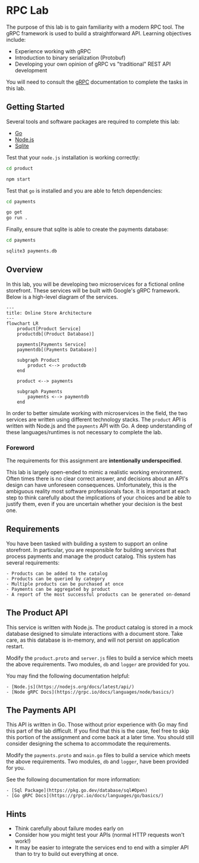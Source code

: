 # RPC Lab

The purpose of this lab is to gain familiarity with a modern RPC tool. The gRPC
framework is used to build a straightforward API. Learning objectives include:

- Experience working with gRPC
- Introduction to binary serialization (Protobuf)
- Developing your own opinion of gRPC vs "traditional" REST API development

You will need to consult the [gRPC](https://grpc.io/docs/) documentation to
complete the tasks in this lab.

## Getting Started

Several tools and software packages are required to complete this lab:

- [Go](https://go.dev/doc/install)
- [Node.js](https://nodejs.org/en/download/package-manager)
- [Sqlite](https://www.sqlite.org/download.html)

Test that your `node.js` installation is working correctly:

```bash
cd product

npm start
```

Test that `go` is installed and you are able to fetch dependencies:

```bash
cd payments

go get
go run .
```

Finally, ensure that sqlite is able to create the payments database:

```bash
cd payments

sqlite3 payments.db
```

## Overview

In this lab, you will be developing two microservices for a fictional online
storefront. These services will be built with Google's gRPC framework. Below is
a high-level diagram of the services.

```mermaid
---
title: Online Store Architecture
---
flowchart LR
    product[Product Service]
    productdb[(Product Database)]

    payments[Payments Service]
    paymentdb[(Payments Database)]

    subgraph Product
        product <--> productdb
    end

    product <--> payments

    subgraph Payments
        payments <--> paymentdb
    end
```

In order to better simulate working with microservices in the field, the two
services are written using different technology stacks. The `product` API is
written with Node.js and the `payments` API with Go. A deep understanding of
these languages/runtimes is not necessary to complete the lab.

### Foreword

The requirements for this assignment are **intentionally underspecified**.

This lab is largely open-ended to mimic a realistic working environment. Often
times there is no clear correct answer, and decisions about an API's design can
have unforeseen consequences. Unfortunately, this is the ambiguous reality most
software professionals face. It is important at each step to think carefully
about the implications of your choices and be able to justify them, even if you
are uncertain whether your decision is the best one.

## Requirements

You have been tasked with building a system to support an online storefront.
In particular, you are responsible for building services that process payments
and manage the product catalog. This system has several requirements:

    - Products can be added to the catalog
    - Products can be queried by category
    - Multiple products can be purchased at once
    - Payments can be aggregated by product
    - A report of the most successful products can be generated on-demand

## The Product API

This service is written with Node.js. The product catalog is stored in a mock
database designed to simulate interactions with a document store. Take care, as
this database is in-memory, and will not persist on application restart.

Modify the `product.proto` and `server.js` files to build a service which meets
the above requirements. Two modules, `db` and `logger` are provided for you.

You may find the following documentation helpful:

    - [Node.js](https://nodejs.org/docs/latest/api/)
    - [Node gRPC Docs](https://grpc.io/docs/languages/node/basics/)

## The Payments API

This API is written in Go. Those without prior experience with Go may find this
part of the lab difficult. If you find that this is the case, feel free to skip
this portion of the assignment and come back at a later time. You should still
consider designing the schema to accommodate the requirements.

Modify the `payments.proto` and `main.go` files to build a service which meets
the above requirements. Two modules, `db` and `logger`, have been provided for
you.

See the following documentation for more information:

    - [Sql Package](https://pkg.go.dev/database/sql#Open)
    - [Go gRPC Docs](https://grpc.io/docs/languages/go/basics/)

## Hints

- Think carefully about failure modes early on
- Consider how you might test your APIs (normal HTTP requests won't work!)
- It may be easier to integrate the services end to end with a simpler API than
  to try to build out everything at once.

